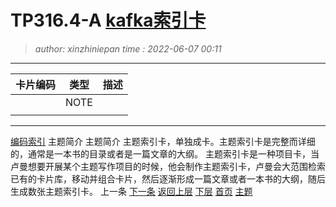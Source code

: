 TP316.4-A [kafka索引卡](TP316.4-A.topic.idx.md)
========================================
> *author: xinzhiniepan*
> *time  : 2022-06-07 00:11*
----------------------------------------
| 卡片编码 | 类型 | 描述 |
|----------|------|------|
|          | NOTE |      |
|          |      |      |

----------------------------------------
[编码索引](cardcode.idx.md)
主题简介
主题简介
主题索引卡，单独成卡。主题索引卡是完整而详细的，通常是一本书的目录或者是一篇文章的大纲。 
主题索引卡是一种项目卡，当卢曼想要开展某个主题写作项目的时候，他会制作主题索引卡，卢曼会大范围检索已有的卡片库，移动并组合卡片，然后逐渐形成一篇文章或者一本书的大纲，随后生成数张主题索引卡。
上一条      [下一条](TP316.4-B.topic.idx.md)
[返回上层](cardcode.idx.md)    [下层](TP316.4-A1.note.md)
[首页](cardcode.idx.md)        [主题](TP316.4-A.topic.idx.md)

